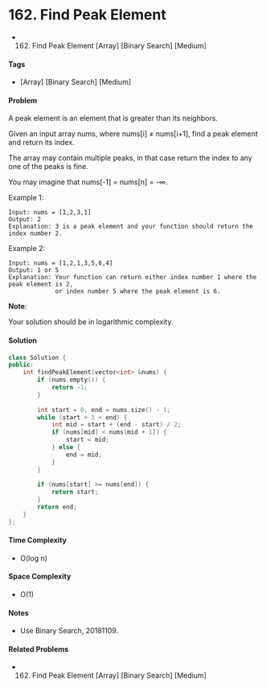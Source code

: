 # 162. Find Peak Element
- 162. Find Peak Element [Array] [Binary Search] [Medium]

#### Tags
- [Array] [Binary Search] [Medium]

#### Problem
A peak element is an element that is greater than its neighbors.

Given an input array nums, where nums[i] ≠ nums[i+1], find a peak element and return its index.

The array may contain multiple peaks, in that case return the index to any one of the peaks is fine.

You may imagine that nums[-1] = nums[n] = -∞.

Example 1:

    Input: nums = [1,2,3,1]
    Output: 2
    Explanation: 3 is a peak element and your function should return the index number 2.

Example 2:

    Input: nums = [1,2,1,3,5,6,4]
    Output: 1 or 5 
    Explanation: Your function can return either index number 1 where the peak element is 2, 
                 or index number 5 where the peak element is 6.

**Note**:

Your solution should be in logarithmic complexity.

#### Solution
``` C++
class Solution {
public:
    int findPeakElement(vector<int> &nums) {
        if (nums.empty()) {
            return -1;
        }
        
        int start = 0, end = nums.size() - 1;
        while (start + 1 < end) {
            int mid = start + (end - start) / 2;
            if (nums[mid] < nums[mid + 1]) {
                start = mid;
            } else {
                end = mid;
            }
        }
        
        if (nums[start] >= nums[end]) {
            return start;
        }
        return end;
    }
};
```

#### Time Complexity
- O(log n)

#### Space Complexity
- O(1)

#### Notes
- Use Binary Search, 20181109.

#### Related Problems
- 162. Find Peak Element [Array] [Binary Search] [Medium]
